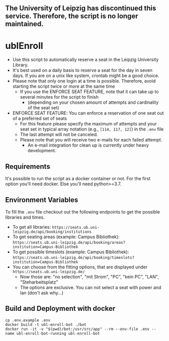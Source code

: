 ## The University of Leipzig has discontinued this service. Therefore, the script is no longer maintained.

# ublEnroll
* Use this script to automatically reserve a seat in the Leipzig University Library.
* It's best used on a daily basis to reserve a seat for the day in seven days. If you are on a unix like system, crontab might be a good choice.
* Please note that only one login at a time is possible. Therefore, avoid starting the script twice or more at the same time
  * If you use the ENFORCE SEAT FEATURE, note that it can take up to several minutes for the script to finish 
    * (depending on your chosen amount of attempts and cardinality of the seat set)
* ENFORCE SEAT FEATURE: You can enforce a reservation of one seat out of a preferred set of seats
  * For this feature please specify the maximum of attempts and your seat set in typical array notation (e.g., ```[114, 117, 12]```) in the ```.env``` file
  * The last attempt will not be canceled. 
  * Please note that you will receive two e-mails for each failed attempt. 
    * An e-mail integration for clean up is currently under heavy development.
  
## Requirements
It's possible to run the script as a docker container or not. For the first option you'll need docker. Else you'll need python>=3.7.

## Environment Variables
To fill the ```.env``` file checkout out the following endpoints to get the possible libraries and times.
* To get all libraries: ```https://seats.ub.uni-leipzig.de/api/booking/institutions```
* To get seating areas (example: Campus Bibliothek): ```https://seats.ub.uni-leipzig.de/api/booking/areas?institution=Campus-Bibliothek```
* To get possible timeslots (example: Campus Bibliothek): ```https://seats.ub.uni-leipzig.de/api/booking/timeslots?institution=Campus-Bibliothek```
* You can choose from the fitting options, that are displayed under ```https://seats.ub.uni-leipzig.de/```
  * Now those are: "no selection", "mit Strom", "PC", "kein PC", "LAN", "Steharbeitsplatz"
  * The options are exclusive. You can not select a seat with power and lan (don't ask why...)
    
## Build and Deployment with docker
```
cp .env.example .env
docker build -t ubl-enroll-bot ./bot
docker run -it -v "$(pwd)/bot:/usr/src/app" --rm --env-file .env --name ubl-enroll-bot-running ubl-enroll-bot
```
